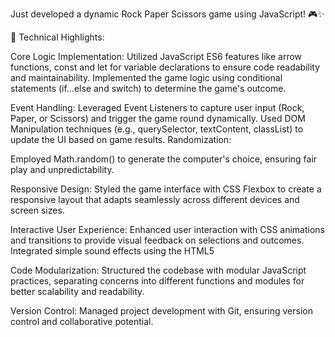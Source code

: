  Just developed a dynamic Rock Paper Scissors game using JavaScript! 🎮✨

🔧 Technical Highlights:

Core Logic Implementation:
Utilized JavaScript ES6 features like arrow functions, const and let for variable declarations to ensure code readability and maintainability.
Implemented the game logic using conditional statements (if...else and switch) to determine the game's outcome.

Event Handling:
Leveraged Event Listeners to capture user input (Rock, Paper, or Scissors) and trigger the game round dynamically.
Used DOM Manipulation techniques (e.g., querySelector, textContent, classList) to update the UI based on game results.
Randomization:

Employed Math.random() to generate the computer's choice, ensuring fair play and unpredictability.

Responsive Design:
Styled the game interface with CSS Flexbox to create a responsive layout that adapts seamlessly across different devices and screen sizes.

Interactive User Experience:
Enhanced user interaction with CSS animations and transitions to provide visual feedback on selections and outcomes.
Integrated simple sound effects using the HTML5 <audio> element to enrich the gameplay experience.

Code Modularization:
Structured the codebase with modular JavaScript practices, separating concerns into different functions and modules for better scalability and readability.

Version Control:
Managed project development with Git, ensuring version control and collaborative potential.
